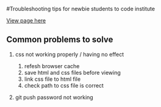 #Troubleshooting tips for newbie students to code institute

[View page here](https://ajgreaves.github.io/code-institute-student-tips/)

## Common problems to solve

1. css not working properly / having no effect
    1. refesh browser cache
    2. save html and css files before viewing
    3. link css file to html file
    4. check path to css file is correct

2. git push password not working

